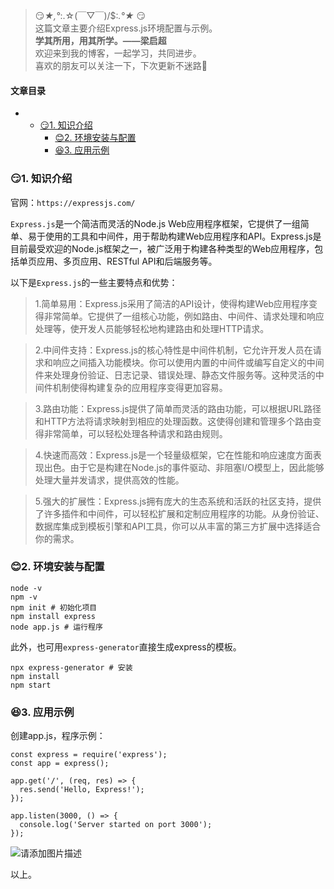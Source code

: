 







> 
> 😏*★,°*:.☆(￣▽￣)/$:*.°★* 😏  
>  这篇文章主要介绍Express.js环境配置与示例。  
>  **学其所用，用其所学。——梁启超**  
>  欢迎来到我的博客，一起学习，共同进步。  
>  喜欢的朋友可以关注一下，下次更新不迷路🥞
> 
> 
> 




#### 文章目录


* + [:smirk:1. 知识介绍](#smirk1__7)
	+ [:blush:2. 环境安装与配置](#blush2__23)
	+ [:satisfied:3. 应用示例](#satisfied3__39)




### 😏1. 知识介绍


官网：`https://expressjs.com/`


`Express.js`是一个简洁而灵活的Node.js Web应用程序框架，它提供了一组简单、易于使用的工具和中间件，用于帮助构建Web应用程序和API。Express.js是目前最受欢迎的Node.js框架之一，被广泛用于构建各种类型的Web应用程序，包括单页应用、多页应用、RESTful API和后端服务等。


以下是`Express.js`的一些主要特点和优势：



> 
> 1.简单易用：Express.js采用了简洁的API设计，使得构建Web应用程序变得非常简单。它提供了一组核心功能，例如路由、中间件、请求处理和响应处理等，使开发人员能够轻松地构建路由和处理HTTP请求。
> 
> 
> 



> 
> 2.中间件支持：Express.js的核心特性是中间件机制，它允许开发人员在请求和响应之间插入功能模块。你可以使用内置的中间件或编写自定义的中间件来处理身份验证、日志记录、错误处理、静态文件服务等。这种灵活的中间件机制使得构建复杂的应用程序变得更加容易。
> 
> 
> 



> 
> 3.路由功能：Express.js提供了简单而灵活的路由功能，可以根据URL路径和HTTP方法将请求映射到相应的处理函数。这使得创建和管理多个路由变得非常简单，可以轻松处理各种请求和路由规则。
> 
> 
> 



> 
> 4.快速而高效：Express.js是一个轻量级框架，它在性能和响应速度方面表现出色。由于它是构建在Node.js的事件驱动、非阻塞I/O模型上，因此能够处理大量并发请求，提供高效的性能。
> 
> 
> 



> 
> 5.强大的扩展性：Express.js拥有庞大的生态系统和活跃的社区支持，提供了许多插件和中间件，可以轻松扩展和定制应用程序的功能。从身份验证、数据库集成到模板引擎和API工具，你可以从丰富的第三方扩展中选择适合你的需求。
> 
> 
> 


### 😊2. 环境安装与配置



```
node -v
npm -v
npm init # 初始化项目
npm install express
node app.js # 运行程序

```

此外，也可用`express-generator`直接生成express的模板。



```
npx express-generator # 安装
npm install
npm start

```

### 😆3. 应用示例


创建app.js，程序示例：



```
const express = require('express');
const app = express();

app.get('/', (req, res) => {
  res.send('Hello, Express!');
});

app.listen(3000, () => {
  console.log('Server started on port 3000');
});

```

![请添加图片描述](https://img-blog.csdnimg.cn/5ea93bb657184b9eb8515cc76047c16a.png)


以上。





